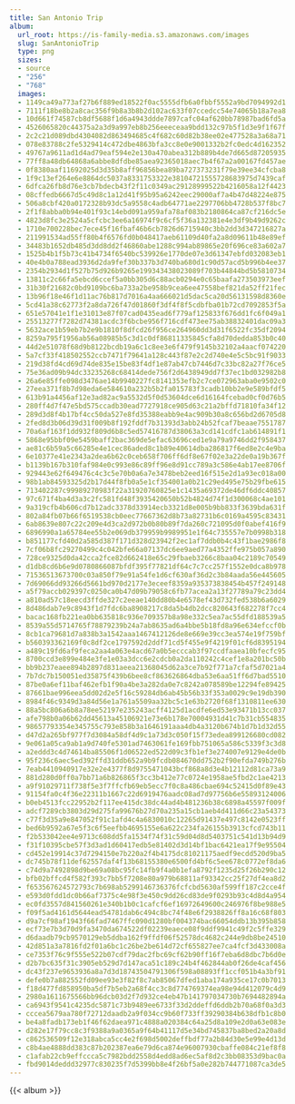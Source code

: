 ```yaml
---
title: San Antonio Trip
album:
  url_root: https://is-family-media.s3.amazonaws.com/images
  slug: SanAntonioTrip
  type: png
  sizes:
  - source
  - "256"
  - "768"
  images:
  - 1149ca49a773af27b6f889ed18522f0ac5555dfb6a0fbbf5552a9bd7094992d1
  - 7111f18be8b2a8cac356f9b8a3b8b2d102ac633f07ccedcc54e74065b18a7ea8
  - 10d661f74587cb8df5688f1d6a4943ddde7897cafc04af620bb78987bad6fd5a
  - 4526065820c44375a2a3d9a997eb8b256eeeceaa9bdd132c97b5f1d3e9f1f67f
  - 2c2c21d089dbd4304082d863494685c4f682c60d82b38ee02e477528a3a68a71
  - 078e83788c2fe5329414c472dbe4863bfa3cc8e0e9001332b2fc0edc4d162352
  - 49767a9611ad1d4ad79eaf594e2e130a470abea312b889b4de7d665d87205935
  - 77ff8a48db64868a6abbe8dfdbe85aea92365018aec7b4f67a2a00167fd457ae
  - 0f8380aaf11692025d3d35b8aff96856bea89ba727373231f79e39ee34cfcba8
  - 1f9c13ef264e6e8864dc5037a8331753322e38104721555728683975d7439caf
  - 6dfca26fb8d76e3cb7bdecb43f2f11c0349ac29128999522b4216058a12f4423
  - 08cffedb6667d5c49d8c1a12d41f95b95a6242eec29000af7a4b47d48224e875
  - 506a8cbf420a0172328b93dc5a9558c4adb64771ae2297706bb4728b537f8bc7
  - 2f1f8abba0b94e401f93c14ebd091a959afa78af083b2180864ca87cf216dc5e
  - 4823d8fc3e2524a5cfcbc3ee6a16974f9c6cf5f36a132381e4e3df9b49d9262c
  - 1710e700228bec7ece45f16fbaf46b6cb7826d6715940c3bb2dd3d347216827a
  - 211991534ad55ff80b4f6576fd0b048417aeb61109d40fa2a8d09611b48e89ef
  - 34483b1652db485d3dd8dd2f46860abe1288c994ab89865e20f696ce83a602a7
  - 1525b4b1f5b73c41b4734f6540bc539926e1770de07e3d61347ebfd032083eb1
  - 40e4b0a788ead3936d2da9fef30b337b3d740ba680d1c90d57acd5b996b4ee37
  - 2354b2934d1f527b75d926b9265e199343438023089f703b44844bd5b5810734
  - 13811c2c66fa5ebcd6ccef5a0bb305d6c88acb0294e0c65baafa273503973eef
  - 31b30f21682c0bd9109bc6ba733a2be958b9cea6ee47558bef821da52ff21fec
  - 13b96f18e46f1d11ac76b817d7016a4aa666021d5dac5ca20d56131598d8360e
  - 5cd41a38c62773f2a8da726f47d01860f3df4f8f5cdbfba01b72cd7092853f5a
  - 651e57041e1f1e31013e87f07cad0435ead6f779af125833f676dd1fc6f049a1
  - 25513277f7282d74381acdc3f6bcbe956f716cdf473ee75ab38832401dac09a3
  - 5632ace1b59eb7b2e9b1810f8dfcd26f956ce264960dd3d31f6522fc35df2094
  - 8259a795f1956ab56a08985b5c3d1c0df86811335845cfa8d70dedda853b0c40
  - 44d2e51078f68d9b8122bcdb19a6c1c8ee3e6f479f9145b32102a4aacf074220
  - 5a7cf33f418502552ccb7471f79641a128c443f87e2c2d740e4e5c5bc91f9033
  - 219d38fd4cd69d74de835e15be83f4df1e87ab47cb7446d7c33bc82a27f76ce5
  - 75e36ad09b94dc33235268c68414dede756f2d6438949dd7f37ec1bd032982b8
  - 26a6e85ffe098d3476ae14b9940227fc8141353efb2c7ce072963aba0e9502c0
  - 27eea371f8b7d98eda6e584610a232b5b2fa015783f3cadb10bb2e9e589bfdf5
  - 613b91a4456af12e3ad82ac9a5532d5f0d53604dce6d16164fcebad0cf0d76b5
  - 280ff4d7f47e5bd575ccadb30ead7727918ce905d63c21a2bffd71810fa34f12
  - 289d3d8f4b17bf4cc50da527e8fd35388eabb9e4ac909b30a8c656bd2d6705d8
  - 2fed8d3b06d39d31f009b8f192fddf7b31393d3abb24b52fcaf7beaae7551787
  - 70a6af163f1dd932f809d6b8c5ed57416787d38063a3cd141cdfc1ab614891f1
  - 5868e95bbf09e5459baff2bac369de5efac63696ced1e9a79a9746dd2f958437
  - ae81c6b59a5c66285e4e1cec86aded8c1b89e40614dba286817f6ed8e2c4e9ba
  - 6e10377e41e2343a2dea6b62c0ceb658f706ff6df8e67f02e3a22de0a19b367f
  - b1139b167b310faf984e0c993e86c89ff96e8d91cc789a3c586e4ab17ee8706f
  - 929443e62f649476c4c3c5e70b0a6a7e3478beb2eed16f515e2d1a93ec018a00
  - 98b1ab84593325d2b17d44f8fb0a5e1cf354001a0b21c29ed495e75b29fbe615
  - 713402287c99989270983f22a31920760825e1c1435a69372de46df6ddc40857
  - 97c671f4ba4d3a3c2fc581fd48f3935420650b52b4824d74f1d300068c4ae101
  - 9a319cfb4b606cd7b12adc3378d33914ecb3321d8e005b9bb833f3639bda631f
  - 802a84fb07b66f6519538cb0eec77667362d8b73a82731b6c0169a4595c83431
  - 6ab8639e807c22c209e4d3ca2d972b0b80b89f7da260c721095d0f0abef416f9
  - 6896990a1a65784ee55b2e069db379959b9989951e1f64c735557e7b0998b318
  - b851177cfd40d2a585d387f171d328d23942f2ec1af7ddb0b4c43f1bae2986f8
  - 7cf06b8fc29270499c4c042bfe66a07137dc6ee9aed77a4352ffe975b057a890
  - 728ce9325d0da42cca2fce82d662418e65c29fbaeb3266c8baa04c2189c70549
  - d1db8cd6b6e9d0780866087bfdf395f77821df64c7c7cc257f1552e0dca8b978
  - 71536513673700c03a850f79e91a54fe1d6cf630af36d2c3b84aada56e445605
  - 7d69066dd93266d5661bd970d2177e3eceef8359a935373838454b457f249148
  - a5f79accb029397c0250ca0b47d09b79058c6fb77acea2a13f27789a79c23dd4
  - a810ad57c18eecd3ffde327c2eeae140dd80b4e6578ef43d732fed538b6a6029
  - 8d486dab7e9c8943f1d7fdc6ba8908217c8da5b4db2dcc820643f682278f7cc4
  - bacac168fb221ea0bb635818c936e709357b8a98e332c5ea7ac55dfd188539a5
  - 8539a55d5714765f78879239b24a7ab8635ad6a4bbe5b18fd8a96e634efccf0b
  - 8cb1ca79681d7a838b3a1542aaa1467412126de8e669e39cc3ea574e19f759bf
  - b560393362169f0c8df2ce1797592d2ddf71cd5f455e9f4219f01cf6d8395194
  - a489c19fd6af9feca2aa4a063e4acd67a0b5ecccab3f97ccdfaaea10bfecfc95
  - 8700ccd3e899e484e3fe1e03a3dcc6e2cdcb0a2da110242c4cef1e8a201bc50b
  - bb9b237eaee894b2897d831aeea21368045d62a3ce7b92f771a7cfaf5d7021a4
  - 7b7dc7b150051ed35875f439b6bee8cf863626864dba53e6aa51ff6d7bad5510
  - 87be0a6ef11baf462efb1f90a4be3a282da0e7c8242a078589be12294fe89425
  - 87661bae996eea5dd02d2e5f16c59284db6ab45b56b33f353a0029c9e19db390
  - 8984f46c9349d3a84d56e1a761a5509aa32bc5c1e63b2720f68f1310811ee630
  - 88a5bc806a6b8a78ee52197e235243acff4125d1acdfe6ed53e93471b13cc037
  - afe798b0a06b62dd45613a45106921e73e6b178e70004931d41c7b31cb554835
  - 98657793354e345755c793e858b3a1646191aaa4db4a3120b674b1d7b1d32d55
  - d47d2a265bf977f7d3084a58df4d9c1a73d3c050f15f73edea899126680cd082
  - 9e061a05ca9ab1a9d740fe5301ad7463061fe169fbb751065a586c5339f3c3d8
  - a2eddd3c4d74614ba85506f1d06522ed522d09c3fb1ef3e274007e9129e4de0b
  - 95f236c6aec5ed392ffd31ddb652a9b9fcdb084670dd752b2f90efda749b276b
  - 7eab4410940917e32e2e4377f8d9755471043bcf868a8d3e4b12112d81ca73a9
  - 881d280d0ff0a7bb71a6b826865f3cc3b412e77c0724e1958ae5fbd2c1ae4213
  - a9f91029711f738f5e3f7ffcfb69eb5ecc7f0c8a486cbae694c52415d0f89e43
  - 91154fa0c4f36e22311b1667c22d6919476aadc08ad7d97756b6e55893124006
  - b0eb4513fcc22952b2f117ee415dc38dc44ad4b481236b38c6898a45597f009f
  - adcf7289cb3803d29d275fa99676b27d70a235a15cb1aeb4d411d66c23a54373
  - c77f3d35a9e847052f91c1afd4c4a6830010c12265d91437e497c8142e0523ff
  - bed6b9592a67e5f3c6f5eefbb4695155e6a622c234fa26155b3913cfcd743b11
  - f2b533042ee4e9713c608dd5fa1534f74f31c59d04d8d5403751c541d13b94d9
  - f31f10395cbe57f3d3ad1d60417edb5e81402d3d14bf1bac6421ea17f9e95504
  - cd452e19914c37d7294150e7b220a2f4b4175dc81021175aedf9ecdd520d9ba5
  - dc745b78f11def62557daf4f13b68155380e6500fd4bf6c5ee678c0772ef8da6
  - c74d9a7492898d9be69a08bc95fc14fb9f4a0b1efa8792f1235d25f26b290c12
  - bfb02bffcd4f582f393c7bb5f7208e80a979b68811af93342cc25f27df4ea8d2
  - f653567624572793c7b698ab5299146736376fcfcbd5630af599ff187c2cce4f
  - e593d0fdd1dc0b66af7375c4e98f3e450c9dd26cd83de9f0293b93c4d8d4a954
  - ec0fd3557d841560261e340b1b0c1cafcf6ef16972649600c246976f8be988e5
  - f09f5ad4161d5644ead54781dab6c494c8bc74f48e6f2938826ff8a16c68f803
  - d9a7cf98af1943f66fad7467ffc090d1280bf004374bac66054ddb13b395b858
  - ecf73e7b3d70d9fa3470da674522df02239eaece08f9ddf9941c49f2c5ffe329
  - d6daadb79cb9570129eb5ddba162f9ffdf06f52578dc4682c244e9db8be24510
  - 42d851a3a7816fd2f01a6bc1c26be2be614d72cf655827ee7ca4fcf3d433008a
  - ce7353f76c9f555e522b07cdf79dac2fbc69cf62b90ff16f7eba6d8dbc7b6d0e
  - d2b7bc635f31c3905eb529d7d147aca51c189c24b4f462844ab0f26de4caf456
  - dc43f237e9653936a8a7d3d18743504791306f598a08893ff1ccf051b4a3bf91
  - defe0b7a882552fd09ee93e3f82f8c7ab85067dfed1aba174a935ce17c0b7013
  - f18d477fd858950ba5df7b5eb2a68f4cc3c8d774769374ea98e94d412079c4d9
  - 2980a1611675566bb96dcb03d2f7d932ce4eb47b141797034730b7694482894a
  - ca6943f9541c4235dc5871c73b9489ee6733f33d2ddeffd6ddb2b70a68f0a3d3
  - cccea5679aa780f72712daadb2a9f034cc9b60f733ff39290384b638dfb1c8b0
  - be4a8fadb173eb1f46f62daea971c4888a020384c64a25d8a109e2d0a63e083e
  - d282e17f79cc8c3f9388a9a0365a9f64b41117d5e34bd745837ba8bed2a20a8d
  - c862536509f12e318abca5cc4e2f698d5002deffbdf77a2b84d30e5e99e4d13d
  - c8b4ae4888dd383c87b202387ea6e79d6ca874e96007930cbaffe084c21ef8f8
  - c1afab22cb9effccca5c7982bdd2558d4edd8ad6ec5af8d2c3bb08353d9bac0a
  - fbd9014deddd32977c830235f7d5399bb8e4f26bf5a0e282b744771087ca3de5
---
```

{{< album >}}
